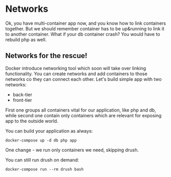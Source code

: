 Networks
=================

Ok, you have multi-container app now, and you know how to link containers together.
But we should remember container has to be up&running to link it to another
container. What if your db container crash? You would have to rebuild php as
well.

## Networks for the rescue!

Docker introduce networking tool which soon will take over linking functionality.
You can create networks and add containers to those networks co they can connect
each other. Let's build simple app with two networks:

- back-tier
- front-tier

First one groups all containers vital for our application, like php and db,
while second one contain only containers which are relevant for exposing app to
the outside world.

You can build your application as always:
```
docker-compose up -d db php app
```

One change - we run only containers we need, skipping drush.

You can still run drush on demand:
```
docker-compose run --rm drush bash
```
